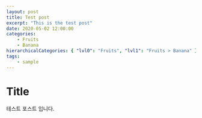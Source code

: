 ```yaml
---
layout: post
title: Test post
excerpt: "This is the test post"
date: 2020-05-02 12:00:00
categories:
    - Fruits
    - Banana
hierarchicalCategories: { "lvl0": "Fruits", "lvl1": "Fruits > Banana" }
tags:
    - sample
---
```


# Title

테스트 포스트 입니다.
